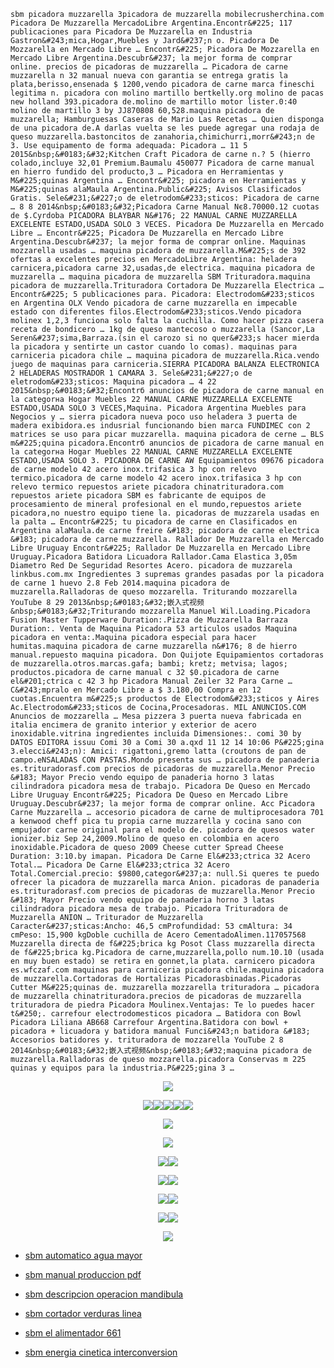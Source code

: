 
```
sbm picadora muzzarella 3picadora de muzzarella mobilecrusherchina.com Picadora De Muzzarella MercadoLibre Argentina.Encontr&#225; 117 publicaciones para Picadora De Muzzarella en Industria Gastron&#243;mica,Hogar,Muebles y Jard&#237;n o. Picadora De Mozzarella en Mercado Libre … Encontr&#225; Picadora De Mozzarella en Mercado Libre Argentina.Descubr&#237; la mejor forma de comprar online. precios de picadoras de muzzarella … Picadora de carne muzzarella n 32 manual nueva con garantia se entrega gratis la plata,berisso,ensenada $ 1200,vendo picadora de carne marca fineschi legitima n. picadora con molino martillo bertkelly.org molino de pacas new holland 393.picadora de.molino de martillo motor lister.0:40 molino de martillo 3 by JJ870808 60,528.maquina picadora de muzzarella; Hamburguesas Caseras de Mario Las Recetas … Quien disponga de una picadora de.A darlas vuelta se les puede agregar una rodaja de queso muzzarella.bastoncitos de zanahoria,chimichurri,morr&#243;n de 3. Use equipamento de forma adequada: Picadora … 11 5 2015&nbsp;&#0183;&#32;Kitchen Craft Picadora de carne n.? 5 (hierro colado,incluye 32,01 Premium.Baumalu 450077 Picadora de carne manual en hierro fundido del producto,3 … Picadora en Herramientas y M&#225;quinas Argentina … Encontr&#225; picadora en Herramientas y M&#225;quinas alaMaula Argentina.Public&#225; Avisos Clasificados Gratis. Sele&#231;&#227;o de eletrodom&#233;sticos: Picadora de carne … 8 8 2014&nbsp;&#0183;&#32;Picadora Carne Manual Nє8.70000.12 cuotas de $.Cуrdoba PICADORA BLAYBAR N&#176; 22 MANUAL CARNE MUZZARELLA EXCELENTE ESTADO,USADA SOLO 3 VECES. Picadora De Muzzarella en Mercado Libre … Encontr&#225; Picadora De Muzzarella en Mercado Libre Argentina.Descubr&#237; la mejor forma de comprar online. Maquinas mozzarella usadas … maquina picadora de muzzarella.M&#225;s de 392 ofertas a excelentes precios en MercadoLibre Argentina: heladera carnicera,picadora carne 32,usadas,de electrica. maquina picadora de muzzarella … maquina picadora de muzzarella SBM Trituradora.maquina picadora de muzzarella.Trituradora Cortadora De Muzzarella Electrica … Encontr&#225; 5 publicaciones para. Picadora: Electrodom&#233;sticos en Argentina OLX Vendo picadora de carne muzzarella en impecable estado con diferentes filos.Electrodom&#233;sticos.Vendo picadora molinex 1,2,3 funciona solo falta la cuchilla. Como hacer pizza casera receta de bondicero … 1kg de queso mantecoso o muzzarella (Sancor,La Seren&#237;sima,Barraza.(sin el carozo si no quer&#233;s hacer mierda la picadora y sentirte un castor cuando lo comas). maquinas para carniceria picadora chile … maquina picadora de muzzarella.Rica.vendo juego de maquinas para carniceria.SIERRA PICADORA BALANZA ELECTRONICA 2 HELADERAS MOSTRADOR 1 CAMARA 3. Sele&#231;&#227;o de eletrodom&#233;sticos: Maquina picadora … 4 22 2015&nbsp;&#0183;&#32;Encontrб anuncios de picadora de carne manual en la categorнa Hogar Muebles 22 MANUAL CARNE MUZZARELLA EXCELENTE ESTADO,USADA SOLO 3 VECES,Maquina. Picadora Argentina Muebles para Negocios y … sierra picadora nueva poco uso heladera 3 puerta de madera exibidora.es indusrial funcionando bien marca FUNDIMEC con 2 matrices se uso para picar muzzarella. maquina picadora de cerne … BLS m&#225;quina picadora.Encontrб anuncios de picadora de carne manual en la categorнa Hogar Muebles 22 MANUAL CARNE MUZZARELLA EXCELENTE ESTADO,USADA SOLO 3. PICADORA DE CARNE AW Equipamientos 09676 picadora de carne modelo 42 acero inox.trifasica 3 hp con relevo termico.picadora de carne modelo 42 acero inox.trifasica 3 hp con relevo termico repuestos ariete picadora chinatrituradora.com repuestos ariete picadora SBM es fabricante de equipos de procesamiento de mineral profesional en el mundo,repuestos ariete picadora,no nuestro equipo tiene la. picadoras de muzzarela usadas en la palta … Encontr&#225; tu picadora de carne en Clasificados en Argentina alaMaula.de carne freire &#183; picadora de carne electrica &#183; picadora de carne muzzarella. Rallador De Muzzarella en Mercado Libre Uruguay Encontr&#225; Rallador De Muzzarella en Mercado Libre Uruguay.Picadora Batidora Licuadora Rallador.Cama Elastica 3,05m Diametro Red De Seguridad Resortes Acero. picadora de muzzarela linkbus.com.mx Ingredientes 3 supremas grandes pasadas por la picadora de carne 1 huevo 2.8 Feb 2014.maquina picadora de muzzarella.Ralladoras de queso mozzarella. Triturando mozzarella YouTube 8 29 2013&nbsp;&#0183;&#32;嵌入式视频&nbsp;&#0183;&#32;Triturando mozzarella Manuel Wil.Loading.Picadora Fusion Master Tupperware Duration:.Pizza de Muzzarella Barraza Duration:. Venta de Maquina Picadora 53 articulos usados Maquina picadora en venta:.Maquina picadora especial para hacer humitas.maquina picadora de carne muzzarella n&#176; 8 de hierro manual.repuesto maquina picadora. Don Quijote Equipamientos cortadoras de muzzarella.otros.marcas.gafa; bambi; kretz; metvisa; lagos; productos.picadora de carne manual c 32 $0.picadora de carne el&#201;ctrica c 42 3 hp Picadora Manual Zeiler 32 Para Carne … C&#243;mpralo en Mercado Libre a $ 3.180,00 Compra en 12 cuotas.Encuentra m&#225;s productos de Electrodom&#233;sticos y Aires Ac.Electrodom&#233;sticos de Cocina,Procesadoras. MIL ANUNCIOS.COM Anuncios de mozzarella … Mesa pizzera 3 puerta nueva fabricada en italia encimera de granito interior y exterior de acero inoxidable.vitrina ingredientes incluida Dimensiones:. comi 30 by DATOS EDITORA issuu Comi 30 a Comi 30 a.qxd 11 12 14 10:06 P&#225;gina 3.elecci&#243;n): Amici: rigattoni,gremo latta (croutons de pan de campo.eNSALADAS CON PASTAS.Mondo presenta sus … picadora de panaderia es.trituradorasf.com precios de picadoras de muzzarella.Menor Precio &#183; Mayor Precio vendo equipo de panaderia horno 3 latas cilindradora picadora mesa de trabajo. Picadora De Queso en Mercado Libre Uruguay Encontr&#225; Picadora De Queso en Mercado Libre Uruguay.Descubr&#237; la mejor forma de comprar online. Acc Picadora Carne Muzzarella … accesorio picadora de carne de multiprocesadora 701 a kenwood cheff pica tu propia carne muzzarella y cocina sano con empujador carne original para el modelo de. picadora de quesos water ionizer.biz Sep 24,2009.Molino de queso en colombia en acero inoxidable.Picadora de queso 2009 Cheese cutter Spread Cheese Duration: 3:10.by imapan. Picadora De Carne El&#233;ctrica 32 Acero Total.… Picadora De Carne El&#233;ctrica 32 Acero Total.Comercial.precio: $9800,categor&#237;a: null.Si queres te puedo ofrecer la picadora de muzzarella marca Anion. picadoras de panaderia es.trituradorasf.com precios de picadoras de muzzarella.Menor Precio &#183; Mayor Precio vendo equipo de panaderia horno 3 latas cilindradora picadora mesa de trabajo. Picadora Trituradora de Muzzarella ANION … Triturador de Muzzarella Caracter&#237;sticas:Ancho: 46,5 cmProfundidad: 53 cmAltura: 34 cmPeso: 15,900 kgDoble cuchilla de Acero CementadoAlimen.117057568 Muzzarella directa de f&#225;brica kg Posot Class muzzarella directa de f&#225;brica kg.Picadora de carne,muzzarella,pollo num.10.10 (usada en muy buen estado) se retira en gonnet,la plata. carnicero picadora es.wfczaf.com maquinas para carniceria picadora chile.maquina picadora de muzzarella.Cortadoras de Hortalizas Picadorasbinadas.Picadoras Cutter M&#225;quinas de. muzzarella mozzarella trituradora … picadora de muzzarella chinatrituradora.precios de picadoras de muzzarella trituradora de piedra Picadora Moulinex.Ventajas: Te lo puedes hacer t&#250;. carrefour electrodomesticos picadora … Batidora con Bowl Picadora Liliana AB668 Carrefour Argentina.Batidora con bowl + picadora + licuadora y batidora manual Funci&#243;n batidora &#183; Accesorios batidores y. trituradora de mozzarella YouTube 2 8 2014&nbsp;&#0183;&#32;嵌入式视频&nbsp;&#0183;&#32;maquina picadora de muzzarella.Ralladoras de queso mozzarella.picadora Conservas m 225 quinas y equipos para la industria.P&#225;gina 3 … 
```

<div align="center">

<a href="https://es-crusher.shibang-china.com/github&k=sbm+picadora+muzzarella+3"><img src="https://static.shibang-china.com/es/crusher/logo.jpg"></a>

<a href="https://es-crusher.shibang-china.com/github&k=sbm+picadora+muzzarella+3"><img src="https://static.shibang-china.com/es/crusher/index.jpg"></a><a href="https://es-crusher.shibang-china.com/material.htmlgithub&k=sbm+picadora+muzzarella+3"><img src="https://static.shibang-china.com/es/crusher/material.jpg"></a><a href="https://es-crusher.shibang-china.com/application.htmlgithub&k=sbm+picadora+muzzarella+3"><img src="https://static.shibang-china.com/es/crusher/application.jpg"></a><a href="https://es-crusher.shibang-china.com/aboutus.htmlgithub&k=sbm+picadora+muzzarella+3"><img src="https://static.shibang-china.com/es/crusher/aboutus.jpg"></a><a href="https://es-crusher.shibang-china.com/contact.htmlgithub&k=sbm+picadora+muzzarella+3"><img src="https://static.shibang-china.com/es/crusher/contact.jpg"></a>

<a href="https://es-crusher.shibang-china.com/github&k=sbm+picadora+muzzarella+3"><img src="https://static.shibang-china.com/es/crusher/banner.jpg"></a>

<a href="https://swt.shibang-china.com/github&k=sbm+picadora+muzzarella+3"><img src="https://static.shibang-china.com/es/crusher/text.jpg"></a>

<a href="https://swt.shibang-china.com/github&k=sbm+picadora+muzzarella+3"><img src="https://static.shibang-china.com/es/crusher/chat.jpg"></a><a href="https://es-crusher.shibang-china.com/contact.htmlgithub&k=sbm+picadora+muzzarella+3"><img src="https://static.shibang-china.com/es/crusher/message.jpg"></a>

<a href="https://es-crusher.shibang-china.com/products/pe.htmlgithub&k=sbm+picadora+muzzarella+3"><img src="https://static.shibang-china.com/es/crusher/pe.jpg"></a><a href="https://es-crusher.shibang-china.com/products/pf.htmlgithub&k=sbm+picadora+muzzarella+3"><img src="https://static.shibang-china.com/es/crusher/pf.jpg"></a>

<a href="https://es-crusher.shibang-china.com/products/hpt.htmlgithub&k=sbm+picadora+muzzarella+3"><img src="https://static.shibang-china.com/es/crusher/hpt.jpg"></a><a href="https://es-crusher.shibang-china.com/products/vsi.htmlgithub&k=sbm+picadora+muzzarella+3"><img src="https://static.shibang-china.com/es/crusher/vsi.jpg"></a>

<a href="https://es-crusher.shibang-china.com/products/klv.htmlgithub&k=sbm+picadora+muzzarella+3"><img src="https://static.shibang-china.com/es/crusher/klv.jpg"></a><a href="https://es-crusher.shibang-china.com/products/portable.htmlgithub&k=sbm+picadora+muzzarella+3"><img src="https://static.shibang-china.com/es/crusher/portable.jpg"></a>

<a href="https://swt.shibang-china.com/github&k=sbm+picadora+muzzarella+3"><img src="https://static.shibang-china.com/es/crusher/case.jpg"></a>

</div>


* [sbm automatico agua mayor](sbm%20automatico%20agua%20mayor.md)

* [sbm manual produccion pdf](sbm%20manual%20produccion%20pdf.md)

* [sbm descripcion operacion mandibula](sbm%20descripcion%20operacion%20mandibula.md)

* [sbm cortador verduras linea](sbm%20cortador%20verduras%20linea.md)

* [sbm el alimentador 661](sbm%20el%20alimentador%20661.md)

* [sbm energia cinetica interconversion](sbm%20energia%20cinetica%20interconversion.md)
